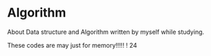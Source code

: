 # Algorithm
About Data structure and Algorithm written by myself while studying.

These codes are may just for memory!!!!! ! 24

